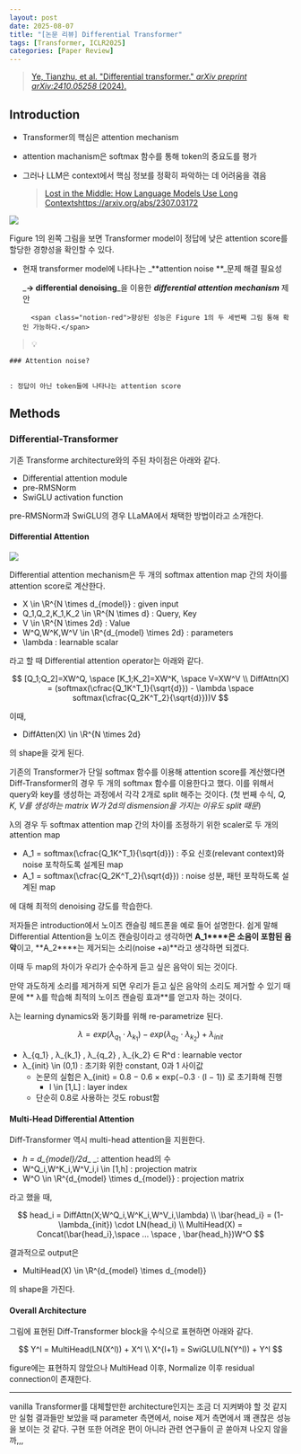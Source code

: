 ```yaml
---
layout: post
date: 2025-08-07
title: "[논문 리뷰] Differential Transformer"
tags: [Transformer, ICLR2025]
categories: [Paper Review]
---
```


> [Ye, Tianzhu, et al. "Differential transformer." ](https://arxiv.org/abs/2410.05258)[_arXiv preprint arXiv:2410.05258_](https://arxiv.org/abs/2410.05258)[ (2024).](https://arxiv.org/abs/2410.05258)



## Introduction

- Transformer의 핵심은 attention mechanism
- attention machanism은 softmax 함수를 통해 token의 중요도를 평가
- 그러나 LLM은 context에서 핵심 정보를 정확히 파악하는 데 어려움을 겪음

	> [Lost in the Middle: How Language Models Use Long Contextshttps://arxiv.org/abs/2307.03172](https://arxiv.org/abs/2307.03172)


![](https://prod-files-secure.s3.us-west-2.amazonaws.com/542b861c-36a8-4051-84e5-8804b6728dba/9083ea56-691a-4752-ae26-47f403431ac8/image.png?X-Amz-Algorithm=AWS4-HMAC-SHA256&X-Amz-Content-Sha256=UNSIGNED-PAYLOAD&X-Amz-Credential=ASIAZI2LB466W5BT3ANU%2F20250920%2Fus-west-2%2Fs3%2Faws4_request&X-Amz-Date=20250920T120111Z&X-Amz-Expires=3600&X-Amz-Security-Token=IQoJb3JpZ2luX2VjEHIaCXVzLXdlc3QtMiJHMEUCIQCXt2q697l5j4PM%2BJk4V%2Fg7S25LrjuS69j%2F7i2Ii0AshQIgNWkhB16fDDvQWDq8Ox4Rbl3Ln%2BQjjTwuIHXJugoI%2Fk4qiAQI6%2F%2F%2F%2F%2F%2F%2F%2F%2F%2F%2FARAAGgw2Mzc0MjMxODM4MDUiDPr1%2FIrdIa3HMOgK%2FyrcA4Pw%2FKcNUdc%2FrvI%2B81J9iKS5zJFy7GdyzGEy8RY3r9FYP4TVsVH9S5gnxotsY3Eoj%2FqvSowl4vbeEK4vJS9V0q%2FdrkbF7MpRiemRKPyxmYdpDXJn1SKoUv34e1s1H%2BnhGI8P1%2FUjb5cMXgPhEhJbtt9gJwEynMt5si9065uqn7JH0xbZ4ewJ8hzrQoCaoFwtiX25LMu0y85CUdosRWlit%2Bc%2BoozxQEzaHzFx4de4Ya9Ck12QVsoze%2BMKu6DkmOZu9uDtFBfVQ6wQe9QG85lI0LpH1Kx7DyIJdgqzkxO6Udw175FE0d7wsMLp90pq%2BHGphkx8gdBCBa4JsrR3RazE4hXphxQOKx1BqxwM7h5GlCLNrWg0RPtZLClS8RiWwBaPASgJNf1Pa47D17fUrB7iTS6%2BZaDR64t0jvpatscZiSGF%2F5ZHWXZlfzEx2Ck6EK1569WJDhPzOPbyGrCPGOGi7bmIxBCSbJzpMCpwgRcEG133d%2Ba9YTjA9qJiYJtq%2FKohuTOo9hf5lklEqDfzIg%2B1hj1xOqY0M42tLeieQnS2kszoIp6QqBMM4IQwd0yArsPybi35kKJgFEID%2F3MKQTUqs8lYUTQFrLSKSN34CsLdkmxx7sniutdMKUQ7b7tCMIDqucYGOqUBuiaeFLHtnSeU1HVlYiArCqemN%2F7XTRz3CSZB3aO411xmtbmAarUFrSCM46jkQ9ZLyNNgYIPV%2BI5o6zBWrACBXffQFsLk48LSOlbKIv9xCEWDCWz26k0NAXxp66iYguHUfsICEMGf%2F0QsvOYM79qwUc1%2FMzNejPdEUEdoTK%2BN1jmQRAT14A9kgcXJDn9ieiJpLOkLxtI6t5Msr4E8U3guujzegRWa&X-Amz-Signature=96e61c859ab4365754851d6a2aebb4ec8d01bcdfc2e24dd1120fbbd945ca7c3d&X-Amz-SignedHeaders=host&x-amz-checksum-mode=ENABLED&x-id=GetObject)


Figure 1의 왼쪽 그림을 보면 Transformer model이 정답에 낮은 attention score를 할당한 경향성을 확인할 수 있다.

- 현재 transformer model에 나타나는 _**attention noise **_문제 해결 필요성

	_**→ differential denoising**_을 이용한 _**differential attention mechanism**_ 제안


		<span class="notion-red">향상된 성능은 Figure 1의 두 세번째 그림 통해 확인 가능하다.</span>


> 💡 


	### Attention noise?


	: 정답이 아닌 token들에 나타나는 attention score



## Methods



### Differential-Transformer


기존 Transforme architecture와의 주된 차이점은 아래와 같다.

- Differential attention module
- pre-RMSNorm
- SwiGLU activation function

pre-RMSNorm과 SwiGLU의 경우 LLaMA에서 채택한 방법이라고 소개한다.



#### Differential Attention


![](https://prod-files-secure.s3.us-west-2.amazonaws.com/542b861c-36a8-4051-84e5-8804b6728dba/116d70b2-1963-4810-9167-f4c7d8a06e8f/image.png?X-Amz-Algorithm=AWS4-HMAC-SHA256&X-Amz-Content-Sha256=UNSIGNED-PAYLOAD&X-Amz-Credential=ASIAZI2LB466W5BT3ANU%2F20250920%2Fus-west-2%2Fs3%2Faws4_request&X-Amz-Date=20250920T120111Z&X-Amz-Expires=3600&X-Amz-Security-Token=IQoJb3JpZ2luX2VjEHIaCXVzLXdlc3QtMiJHMEUCIQCXt2q697l5j4PM%2BJk4V%2Fg7S25LrjuS69j%2F7i2Ii0AshQIgNWkhB16fDDvQWDq8Ox4Rbl3Ln%2BQjjTwuIHXJugoI%2Fk4qiAQI6%2F%2F%2F%2F%2F%2F%2F%2F%2F%2F%2FARAAGgw2Mzc0MjMxODM4MDUiDPr1%2FIrdIa3HMOgK%2FyrcA4Pw%2FKcNUdc%2FrvI%2B81J9iKS5zJFy7GdyzGEy8RY3r9FYP4TVsVH9S5gnxotsY3Eoj%2FqvSowl4vbeEK4vJS9V0q%2FdrkbF7MpRiemRKPyxmYdpDXJn1SKoUv34e1s1H%2BnhGI8P1%2FUjb5cMXgPhEhJbtt9gJwEynMt5si9065uqn7JH0xbZ4ewJ8hzrQoCaoFwtiX25LMu0y85CUdosRWlit%2Bc%2BoozxQEzaHzFx4de4Ya9Ck12QVsoze%2BMKu6DkmOZu9uDtFBfVQ6wQe9QG85lI0LpH1Kx7DyIJdgqzkxO6Udw175FE0d7wsMLp90pq%2BHGphkx8gdBCBa4JsrR3RazE4hXphxQOKx1BqxwM7h5GlCLNrWg0RPtZLClS8RiWwBaPASgJNf1Pa47D17fUrB7iTS6%2BZaDR64t0jvpatscZiSGF%2F5ZHWXZlfzEx2Ck6EK1569WJDhPzOPbyGrCPGOGi7bmIxBCSbJzpMCpwgRcEG133d%2Ba9YTjA9qJiYJtq%2FKohuTOo9hf5lklEqDfzIg%2B1hj1xOqY0M42tLeieQnS2kszoIp6QqBMM4IQwd0yArsPybi35kKJgFEID%2F3MKQTUqs8lYUTQFrLSKSN34CsLdkmxx7sniutdMKUQ7b7tCMIDqucYGOqUBuiaeFLHtnSeU1HVlYiArCqemN%2F7XTRz3CSZB3aO411xmtbmAarUFrSCM46jkQ9ZLyNNgYIPV%2BI5o6zBWrACBXffQFsLk48LSOlbKIv9xCEWDCWz26k0NAXxp66iYguHUfsICEMGf%2F0QsvOYM79qwUc1%2FMzNejPdEUEdoTK%2BN1jmQRAT14A9kgcXJDn9ieiJpLOkLxtI6t5Msr4E8U3guujzegRWa&X-Amz-Signature=22c1570e128521f097c42c14255d7c0488f09aabcf9430d1032a3527d570e27b&X-Amz-SignedHeaders=host&x-amz-checksum-mode=ENABLED&x-id=GetObject)


Differential attention mechanism은 두 개의 softmax attention map 간의 차이를 attention score로 계산한다.

- X \in \R^{N \times d\_{model}} : given input
- Q\_1,Q\_2,K\_1,K\_2 \in \R^{N \times d} : Query, Key
- V \in \R^{N \times 2d} : Value
- W^Q,W^K,W^V \in \R^{d\_{model} \times 2d} : parameters
- \lambda : learnable scalar

라고 할 때 Differential attention operator는 아래와 같다.


$$
[Q_1;Q_2]=XW^Q, \space [K_1;K_2]=XW^K, \space V=XW^V \\
DiffAttn(X) = (softmax(\cfrac{Q_1K^T_1}{\sqrt{d}}) - \lambda \space softmax(\cfrac{Q_2K^T_2}{\sqrt{d}}))V
$$


이때,

- DiffAtten(X) \in \R^{N \times 2d}

의 shape을 갖게 된다.


기존의 Transformer가 단일 softmax 함수를 이용해 attention score를 계산했다면 Diff-Transformer의 경우 두 개의 softmax 함수를 이용한다고 했다. 이를 위해서 query와 key를 생성하는 과정에서 각각 2개로 split 해주는 것이다. <span class="notion-red">(첫 번째 수식, </span><span class="notion-red">_Q, K, V를 생성하는 matrix W가 2d의 dismension을 가지는 이유도 split 때문_</span><span class="notion-red">)</span>


 λ의 경우 두 softmax attention map 간의 차이를 조정하기 위한 scaler로 두 개의 attention map

- A\_1 = softmax(\cfrac{Q\_1K^T\_1}{\sqrt{d}}) : 주요 신호(relevant context)와 noise 포착하도록 설계된 map
- A\_1 = softmax(\cfrac{Q\_2K^T\_2}{\sqrt{d}}) : noise 성분, 패턴 포착하도록 설계된 map 

에 대해 최적의 denoising 강도를 학습한다.


저자들은 introduction에서 노이즈 캔슬링 헤드폰을 예로 들어 설명한다. 쉽게 말해 Differential Attention을 노이즈 캔슬링이라고 생각하면 **A\_1****은 소음이 포함된 음악**이고, **A\_2****는 제거되는 소리(noise +a)**라고 생각하면 되겠다. 


이때 두 map의 차이가 우리가 순수하게 듣고 싶은 음악이 되는 것이다. 


만약 과도하게 소리를 제거하게 되면 우리가 듣고 싶은 음악의 소리도 제거할 수 있기 때문에 ** λ를 학습해 최적의 노이즈 캔슬링 효과**를 얻고자 하는 것이다.


λ는 learning dynamics와 동기화를 위해 re-parametrize 된다.


$$
\lambda = exp(\lambda_{q_1} \cdot \lambda_{k_1}) - exp(\lambda_{q_2} \cdot \lambda_{k_2}) + \lambda_{init}
$$

- λ\_{q\_1} , λ\_{k\_1} , λ\_{q\_2} , λ\_{k\_2} ∈ R^d : learnable vector
- λ\_{init} \in (0,1) : 초기화 위한 constant, 0과 1 사이값
	- 논문의 실험은 λ\_{init} = 0.8 − 0.6 × exp(−0.3 · (l − 1)) 로 초기화해 진행
		- l \in [1,L] : layer index
	- 단순히 0.8로 사용하는 것도 robust함


#### **Multi-Head Differential Attention**


Diff-Transformer 역시 multi-head attention을 지원한다.

- _h = d\_{model}/2d__ _: attention head의 수
- W^Q\_i,W^K\_i,W^V\_i,i \in [1,h] : projection matrix
- W^O \in \R^{d\_{model} \times d\_{model}} : projection matrix

라고 했을 때,


$$
head_i = DiffAttn(X;W^Q_i,W^K_i,W^V_i,\lambda) \\
\bar{head_i} = (1-\lambda_{init}) \cdot LN(head_i) \\
MultiHead(X) = Concat(\bar{head_i},\space ... \space , \bar{head_h})W^O
$$


결과적으로 output은

- MultiHead(X) \in \R^{d\_{model} \times d\_{model}}

의 shape을 가진다.



#### Overall Architecture


그림에 표현된 Diff-Transformer block을 수식으로 표현하면 아래와 같다.


$$
Y^l = MultiHead(LN(X^l)) + X^l \\
X^{l+1} = SwiGLU(LN(Y^l)) + Y^l
$$


figure에는 표현하지 않았으나 MultiHead 이후, Normalize 이후 residual connection이 존재한다.


---


vanilla Transformer를 대체할만한 architecture인지는 조금 더 지켜봐야 할 것 같지만 실험 결과들만 보았을 때 parameter 측면에서, noise 제거 측면에서 꽤 괜찮은 성능을 보이는 것 같다. 구현 또한 어려운 편이 아니라 관련 연구들이 곧 쏟아져 나오지 않을까,,,

